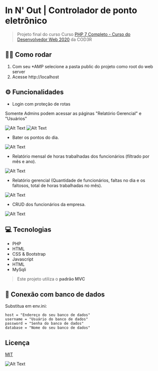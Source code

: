# In N' Out | Controlador de ponto eletrônico

>Projeto final do curso Curso [PHP 7 Completo - Curso do Desenvolvedor Web 2020](https://www.udemy.com/course/php-7-completo) da COD3R

## 🏃‍♂ Como rodar

1. Com seu *AMP selecione a pasta public do projeto como root do web server
2. Acesse http://localhost

## ⚙ Funcionalidades

* Login com proteção de rotas

Somente Admins podem acessar as páginas "Relatório Gerencial" e "Usuários"

![Alt Text](https://i.ibb.co/swTwyyz/1-1.png)
![Alt Text](https://i.ibb.co/Gv9yh5T/1-2.png)
* Bater os pontos do dia.

![Alt Text](https://i.ibb.co/rd55KKt/2.png)
* Relatório mensal de horas trabalhadas dos funcionários (filtrado por mês e ano).

![Alt Text](https://i.ibb.co/CHvGprL/3.png)
* Relatório gerencial (Quantidade de funcionários, faltas no dia e os faltosos, total de horas trabalhadas no mês).

![Alt Text](https://i.ibb.co/LQzDSKk/4.png)
* CRUD dos funcionários da empresa.

![Alt Text](https://i.ibb.co/c3G0Njv/5.png)

## 💻 Tecnologias

* PHP
* HTML
* CSS & Bootstrap
* Javascript
* HTML
* MySqli


>Este projeto utiliza o **padrão MVC**

## 🎲 Conexão com banco de dados

Substitua em env.ini:

```
host = "Endereço do seu banco de dados"
username = "Usuário do banco de dados"
password = "Senha do banco de dados"
database = "Nome do seu banco de dados"
```

## Licença
[MIT](https://choosealicense.com/licenses/mit/)

![Alt Text](https://media.giphy.com/media/vFKqnCdLPNOKc/giphy.gif)